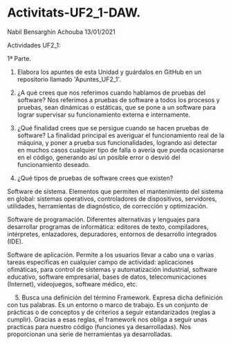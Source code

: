 # Activitats-UF2_1-DAW.

Nabil Bensarghin Achouba
13/01/2021


Actividades UF2_1:

1ª Parte.

1.	Elabora los apuntes de esta Unidad y guárdalos en GitHub en un repositorio llamado 'Apuntes_UF2_1'.

2.	¿A qué crees que nos referimos cuando hablamos de pruebas del software?
Nos referimos a pruebas de software a todos los procesos y pruebas, sean dinámicas o estáticas, que se pone a un software para lograr supervisar su funcionamiento externa e internamente.
3.	¿Qué finalidad crees que se persigue cuando se hacen pruebas de software?
La finalidad principal es averiguar el funcionamiento real de la máquina, y poner a prueba sus funcionalidades, logrando así detectar en muchos casos cualquier tipo de falla o avería que pueda ocasionarse en el código, generando así un posible error o desvió del funcionamiento deseado.
4.	¿Qué tipos de pruebas de software crees que existen?

Software de sistema. 
Elementos que permiten el mantenimiento del sistema en global: sistemas operativos, controladores de dispositivos, servidores, utilidades, herramientas de diagnóstico, de corrección y optimización. 

Software de programación.
Diferentes alternativas y lenguajes para desarrollar programas de informática: editores de texto, compiladores, intérpretes, enlazadores, depuradores, entornos de desarrollo integrados (IDE). 

Software de aplicación.
Permite a los usuarios llevar a cabo una o varias tareas específicas en cualquier campo de actividad: aplicaciones ofimáticas, para control de sistemas y automatización industrial, software educativo, software empresarial, bases de datos, telecomunicaciones (Internet), videojuegos, software médico, etc.

 
5.	Busca una definición del término Framework. Expresa dicha definición con tus palabras.
Es un entorno o marco de trabajo. Es un conjunto de prácticas o de conceptos y de criterios a seguir estandarizados (reglas a cumplir).
Gracias a esas reglas, el framework nos obliga a seguir unas practicas para nuestro código (funciones ya desarrolladas).
Nos proporcionan una serie de herramientas ya desarrolladas.

